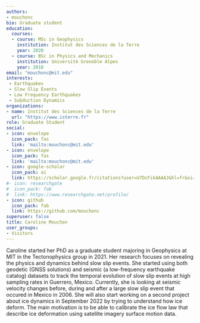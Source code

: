 ```yaml
---
authors:
- mouchonc
bio: Graduate student
education:
  courses:
  - course: MSc in Geophysics
    institution: Institut des Sciences de la Terre
    year: 2020
  - course: BSc in Physics and Mechanics
    institution: Université Grenoble Alpes
    year: 2018
email: "mouchonc@mit.edu"
interests:
 - Earthquakes
 - Slow Slip Events
 - Low Frequency Earthquakes
 - Subduction Dynamics
organizations:
- name: Institut des Sciences de la Terre
  url: "https://www.isterre.fr"
role: Graduate Student
social:
- icon: envelope
  icon_pack: fas
  link: 'mailto:mouchonc@mit.edu'
- icon: envelope
  icon_pack: fas
  link: 'mailto:mouchonc@mit.edu'
- icon: google-scholar
  icon_pack: ai
  link: https://scholar.google.fr/citations?user=U7DcFikAAAAJ&hl=fr&oi=ao
#- icon: researchgate
#  icon_pack: fab
#  link: https://www.researchgate.net/profile/
- icon: github
  icon_pack: fab
  link: https://github.com/mouchonc
superuser: false
title: Caroline Mouchon
user_groups:
- Visitors
---
```


Caroline started her PhD as a graduate student majoring in Geophysics at MIT in the Tectonophysics group in 2021. Her research focuses on revealing the physics and dynamics behind slow slip events. She started using both geodetic (GNSS solutions) and seismic (a low-frequency earthquake catalog) datasets to track the temporal evolution of slow slip events at high sampling rates in Guerrero, Mexico. Currently, she is looking at seismic velocity changes before, during and after a large slow slip event that occured in Mexico in 2006.
She will also start working on a second project about ice dynamics in September 2022 by trying to understand how ice deform. The main motivation is to be able to calibrate the ice flow law that describe ice deformation using satellite imagery surface motion data. 
